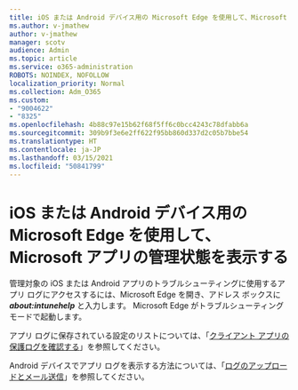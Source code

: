 ```yaml
---
title: iOS または Android デバイス用の Microsoft Edge を使用して、Microsoft アプリの管理状態を表示する
ms.author: v-jmathew
author: v-jmathew
manager: scotv
audience: Admin
ms.topic: article
ms.service: o365-administration
ROBOTS: NOINDEX, NOFOLLOW
localization_priority: Normal
ms.collection: Adm_O365
ms.custom:
- "9004622"
- "8325"
ms.openlocfilehash: 4b88c97e15b62f68f5ff6c0bcc4243c78dfabb6a
ms.sourcegitcommit: 309b9f3e6e2ff622f95bb860d337d2c05b7bbe54
ms.translationtype: HT
ms.contentlocale: ja-JP
ms.lasthandoff: 03/15/2021
ms.locfileid: "50841799"
---
```

# <a name="view-the-management-status-of-microsoft-apps-using-microsoft-edge-for-ios-or-android-devices"></a>iOS または Android デバイス用の Microsoft Edge を使用して、Microsoft アプリの管理状態を表示する

管理対象の iOS または Android アプリのトラブルシューティングに使用するアプリ ログにアクセスするには、Microsoft Edge を開き、アドレス ボックスに ***about:intunehelp*** と入力します。 Microsoft Edge がトラブルシューティング モードで起動します。

アプリ ログに保存されている設定のリストについては、「[クライアント アプリの保護ログを確認する](https://go.microsoft.com/fwlink/?linkid=2141401)」を参照してください。

Android デバイスでアプリ ログを表示する方法については、「[ログのアップロードとメール送信](https://go.microsoft.com/fwlink/?linkid=2141408)」を参照してください。
